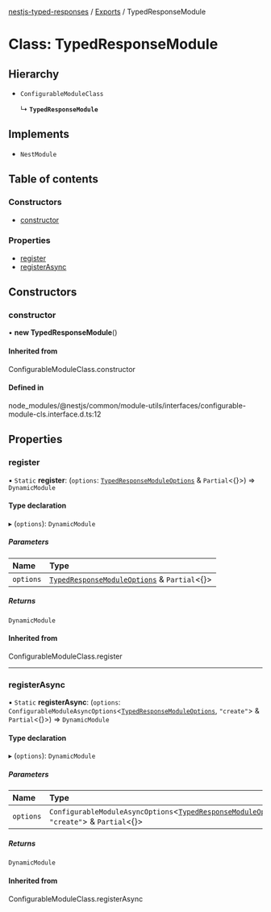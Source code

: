 [nestjs-typed-responses](../README.md) / [Exports](../modules.md) / TypedResponseModule

# Class: TypedResponseModule

## Hierarchy

- `ConfigurableModuleClass`

  ↳ **`TypedResponseModule`**

## Implements

- `NestModule`

## Table of contents

### Constructors

- [constructor](TypedResponseModule.md#constructor)

### Properties

- [register](TypedResponseModule.md#register)
- [registerAsync](TypedResponseModule.md#registerasync)

## Constructors

### constructor

• **new TypedResponseModule**()

#### Inherited from

ConfigurableModuleClass.constructor

#### Defined in

node_modules/@nestjs/common/module-utils/interfaces/configurable-module-cls.interface.d.ts:12

## Properties

### register

▪ `Static` **register**: (`options`: [`TypedResponseModuleOptions`](../interfaces/TypedResponseModuleOptions.md) & `Partial`<{}\>) => `DynamicModule`

#### Type declaration

▸ (`options`): `DynamicModule`

##### Parameters

| Name | Type |
| :------ | :------ |
| `options` | [`TypedResponseModuleOptions`](../interfaces/TypedResponseModuleOptions.md) & `Partial`<{}\> |

##### Returns

`DynamicModule`

#### Inherited from

ConfigurableModuleClass.register

___

### registerAsync

▪ `Static` **registerAsync**: (`options`: `ConfigurableModuleAsyncOptions`<[`TypedResponseModuleOptions`](../interfaces/TypedResponseModuleOptions.md), ``"create"``\> & `Partial`<{}\>) => `DynamicModule`

#### Type declaration

▸ (`options`): `DynamicModule`

##### Parameters

| Name | Type |
| :------ | :------ |
| `options` | `ConfigurableModuleAsyncOptions`<[`TypedResponseModuleOptions`](../interfaces/TypedResponseModuleOptions.md), ``"create"``\> & `Partial`<{}\> |

##### Returns

`DynamicModule`

#### Inherited from

ConfigurableModuleClass.registerAsync
